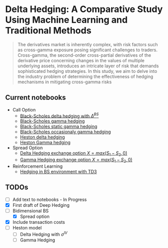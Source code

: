 # Delta Hedging: A Comparative Study Using Machine Learning and Traditional Methods

>The derivatives market is inherently complex, with risk factors such as cross-gamma exposure posing significant challenges to traders. Cross-gamma, the second-order cross-partial derivatives of the derivative price concerning changes in the values of multiple underlying assets, introduces an intricate layer of risk that demands sophisticated hedging strategies. In this study, we aim to delve into the industry problem of determining the effectiveness of hedging mechanisms in mitigating cross-gamma risks

## Current notebooks

- Call Option
  - [Black-Scholes delta hedging with $\Delta^{BS}$](black-scholes-hedging/call-option/bs_delta_hedging.ipynb)
  - [Black-Scholes gamma hedging](black-scholes-hedging/call-option/bs_gamma_hedging_continuos.ipynb)
  - [Black-Scholes static gamma hedging](black-scholes-hedging/call-option/bs_static_gamma_hedging.ipynb)
  - [Black-Scholes occasionaly gamma hedging](black-scholes-hedging/call-option/bs_gamma_hedging.ipynb)
  - [Heston delta hedging](heston-hedging/heston_delta_hedging.ipynb)
  - [Heston Gamma hedging](heston-hedging/heston_gamma_hedging.ipynb)
- Spread Option
  - [Delta Hedging exchange option $X = max(S_1 - S_2, 0)$](black-scholes-hedging/spread-option/delta_hedging_spread.ipynb)
  - [Gamma Hedging exchange option $X = max(S_1 - S_2, 0)$](black-scholes-hedging/spread-option/gamma_hedging_spread.ipynb)
- Reinforcement Learning
  - [Hedging in BS environment with TD3](rl-hedging/hedging_bs_t3d.ipynb)

## TODOs

- [ ] Add text to notebooks - In Progress
- [x] First draft of Deep Hedging
- [ ] Bidimensional BS 
  - [x] Spread option
- [x] Include transaction costs
- [ ] Heston model
  - [ ] Delta Hedging with $\sigma^{IV}$
  - [ ] Gamma Hedging